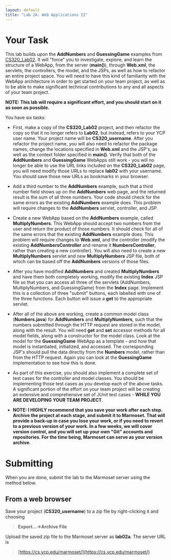 ```yaml
---
layout: default
title: "Lab 2A: Web Applications II"
---
```


Your Task
===============

This lab builds upon the **AddNumbers** and **GuessingGame** examples from [CS320\_Lab02](lab02.html).  It will "force" you to investigate, explore, and learn the structure of a WebApp, from the server (**main()**), through **Web.xml**, the servlets, the controllers, the model, and the JSPs, as well as how to refactor an entire project space.  You will need to have this kind of familiarity with the WebApp architecture in order to get started on your team project, as well as to be able to make significant technical contributions to any and all aspects of your team project.  

**NOTE: This lab will require a significant effort, and you should start on it as soon as possible.**

You have six tasks:

* First, make a copy of the **CS320_Lab02** project, and then refactor the copy so that it no longer refers to **Lab02**, but instead, refers to your YCP user name.  Your project name will be **CS320\_username**.  After you refactor the project name, you will also need to refactor the package names, change the locations specified in **Web.xml** and the JSP's, as well as the context folder specified in **main()**. Verify that both of the **AddNumbers** and **GuessingGame** WebApps still work - you will no longer be able to use the URL links included on the **CS320\_Lab02** page, you will need modify those URLs to replace **lab02** with your username.  You should save those new URLs as bookmarks in your browser.

* Add a third number to the **AddNumbers** example, such that a third number field shows up on the **AddNumbers** web page, and the returned result is the sum of all three numbers.  Your code should check for the same errors as the existing **AddNumbers** example does.  This problem will require changes to the **AddNumbers** servlet, controller, and JSP.

* Create a new WebApp based on the **AddNumbers** example, called **MultiplyNumbers**.  This WebApp should accept two numbers from the user and return the product of those numbers.  It should check for all of the same errors that the existing **AddNumbers** example does.  This problem will require changes to **Web.xml**, and the controller (modify the existing **AddNumbersController** and rename it **NumbersController**, rather than creating a new controller).  You will also need to create a new **MultiplyNumbers** servlet and new **MultiplyNumbers** JSP file, both of which can be based off the **AddNumbers** versions of those files.

* After you have modified **AddNumbers** and created **MultiplyNumbers** and have them both completely working, modify the existing **Index** JSP file so that you can access all three of the servlets (AddNumbers, MultiplyNumbers, and GuessingGame) from the **Index** page.  Implement this is a collection of three "submit" buttons, each labelled with one of the three functions.  Each button will issue a **get** to the appropriate servlet.

* After all of the above are working, create a common model class (**Numbers.java**) for **AddNumbers** and **MultiplyNumbers**, such that the numbers submitted through the HTTP request are stored in the model, along with the result.  You will need **get** and **set** accessor methods for all model fields, along with a constructor for the model class.  Look at the model for the **GuessingGame** WebApp as a template - and how that model is instantiated, initialized, and accessed.  The corresponding JSP's should pull the data directly from the **Numbers** model, rather than from the HTTP request.  Again you can look at the **GuessingGame** implementation to see how this is done.

* As part of this exercise, you should also implement a complete set of test cases for the controller and model classes.  You should be implementing those test cases as you develop each of the above tasks.  A significant portion of the effort on your team project will be creating an extensive and comprehensive set of JUnit test cases - **WHILE YOU ARE DEVELOPING YOUR TEAM PROJECT**.

* **NOTE: I HIGHLY recommend that you save your work after each step.  Archive the project at each stage, and submit it to Marmoset.  That will provide a back-up in case you lose your work, or if you need to revert to a previous version of your work. In a few weeks, we will cover version control, and you will set up your own "Git" accounts and repositories.  For the time being, Marmoset can serve as your version archive.**


Submitting
==========

When you are done, submit the lab to the Marmoset server using the method below.

From a web browser
------------------

Save your project (**CS320\_username**) to a zip file by right-clicking it and choosing

> **Export...&rarr;Archive File**


Upload the saved zip file to the Marmoset server as **lab02a**. The server URL is

> [https://cs.ycp.edu/marmoset/](https://cs.ycp.edu/marmoset/)


